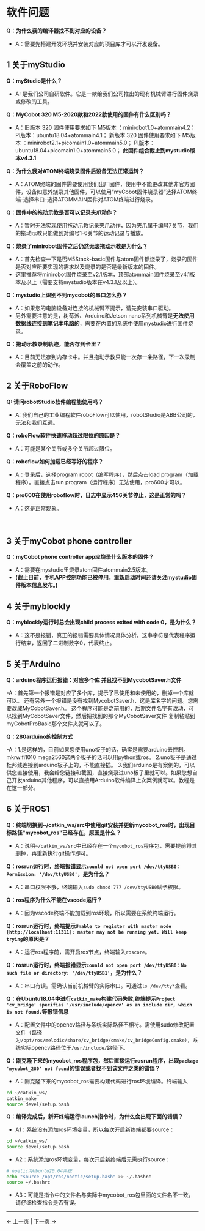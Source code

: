 # 软件问题

**Q：为什么我的编译器找不到对应的设备？**
- A：需要先搭建开发环境并安装对应的项目库才可以开发设备。


## 1 关于myStudio

**Q：myStudio是什么？**
- A: 是我们公司自研软件。它是一款给我们公司推出的现有机械臂进行固件烧录或修改的工具。


**Q：MyCobot 320 M5-2020款和2022款使用的固件有什么区别吗？**
- A：旧版本 320  固件使用要求如下
M5版本 ：minirobot1.0+atommain4.2；
PI版本：ubuntu18.04+atommain4.1；
	 新版本 320  固件使用要求如下
M5版本 ：minirobot2.1+picomain1.0+atommain5.0；
PI版本：ubuntu18.04+picomain1.0+atommain5.0；
**此固件组合截止到mystudio版本v4.3.1**


**Q：为什么我对ATOM终端烧录固件后设备无法正常运转？**
- A：ATOM终端的固件需要使用我们出厂固件，使用中不能更改其他非官方固件，设备如意外烧录其他固件，可以使用“myCobot固件烧录器”选择ATOM终端-选择串口-选择ATOMMAIN固件对ATOM终端进行烧录。


**Q：固件中的拖动示教是否可以记录夹爪动作？**
- A：暂时无法实现使用拖动示教记录夹爪动作，因为夹爪属于编号7关节，我们的拖动示教只能做到对编号1-6关节的运动记录与播放。


**Q：烧录了minirobot固件之后仍然无法拖动示教是为什么？**
- A：首先检查一下是否M5Stack-basic固件与atom固件都烧录了，烧录的固件是否对应所要实现的需求以及烧录的是否是最新版本的固件。
- 这里推荐将minirobot固件烧录至v2.1版本，顶部atommain固件烧录至v4.1版本及以上（需要支持mystudio版本在v4.3.1及以上）。



**Q：mystudio上识别不到mycobot的串口怎么办？**
- A：如果您的电脑设备对连接的机械臂不提示，请先安装串口驱动。
- 另外需要注意的是，树莓派、Arduino和Jetson nano系列机械臂是**无法使用数据线连接到笔记本电脑的**，需要在内置的系统中使用mystudio进行固件烧录。

**Q：拖动示教录制轨迹，能否存到卡里？**

- A：目前无法存到内存卡中。并且拖动示教只能一次存一条路径，下一次录制会覆盖之前的动作。


## 2 关于RoboFlow


**Q: 请问robotStudio软件编程能使用吗？**
- A: 我们自己的工业编程软件roboFlow可以使用，robotStudio是ABB公司的，无法和我们互通。


**Q：roboFlow软件快速移动超过限位的原因是？**

- A：可能是某个关节或多个关节超过限位。


**Q：roboflow如何加载已经写好的程序？**

- A：登录后，选择program robot（编写程序），然后点击load program（加载程序）。直接点击run program（运行程序）无法使用，pro600才可以。

**Q：pro600在使用roboflow时，日志中显示456关节停止，这是正常的吗？**

- A：这是正常现象。

	​				
## 3 关于myCobot phone controller


**Q：myCobot phone controller app应烧录什么版本的固件？**	
- A：需要在mystudio里烧录atom固件atommain2.5版本。
- **(截止目前，手机APP控制功能已被停用，重新启动时间还请关注mystudio固件版本信息发布。)**



## 4 关于myblockly


**Q：myblockly运行时总会出现child process exited with code 0，是为什么？**

- A：这不是报错，真正的报错需要具体情况具体分析。这串字符是代表程序运行结束，返回了二进制数字0，代表终止。
             


## 5 关于Arduino


**Q：arduino程序运行报错：对应多个库 并且找不到MycobotSaver.h文件**

-A：首先第一个报错是对应了多个库，提示了已使用和未使用的，删掉一个库就可以。
还有另外一个报错是没有找到MycobotSaver.h，这是库名字的问题。您需要改成MyCobotSaver.h。
这个程序可能是之前用的，后期文件名字有改动，可以找到MyCobotSaver文件，然后把找到的那个MyCobotSaver文件 复制粘贴到myCobotProBasic那个文件夹就可以了。

**Q：280arduino的控制方式**

-A：1.是这样的，目前如果您使用uno板子的话，确实是需要arduino去控制。mkrwifi1010 mega2560这两个板子的话可以用python或ros。
2.uno板子是通过杜邦线连接到arduino板子上的，不能直接插。
3.我们arduino是有案例的，可以供您直接使用，我会给您链接和截图，直接烧录进uno板子里就可以。如果您想自己开发arduino其他程序，可以直接用Arduino软件编译上次案例就可以。教程是在这一部分。

## 6 关于ROS1


**Q：终端切换到~/catkin_ws/src中使用git安装并更新mycobot_ros时，出现目标路径"mycobot_ros"已经存在，原因是什么？**
- A：说明`~/catkin_ws/src`中已经存在一个`mycobot_ros`程序包，需要提前将其删掉，再重新执行git操作即可。

**Q：rosrun运行时，终端报错显示`counld not open port /dev/ttyUSB0：Permission: '/dev/ttyUSB0'`，是为什么？**

- A：串口权限不够，终端输入`sudo chmod 777 /dev/ttyUSB0`赋予权限。

**Q：ros程序为什么不能在vscode运行？**

- A：因为vscode终端不能加载到ros环境，所以需要在系统终端运行。

**Q：rosrun运行时，终端提示`Unable to register with master node [http://localhost:11311]: master may not be running yet. Will keep trying`的原因是？**

- A：运行ros程序前，需开启ros节点，终端输入`roscore`。

**Q：rosrun运行时，终端报错显示`counld not open port /dev/ttyUSB0：No such file or directory: '/dev/ttyUSB1'`，是为什么？**

- A：串口有误。需确认当前机械臂的实际串口。可通过`ls /dev/tty*`查看。

**Q：在Ubuntu18.04中进行`catkin_make`构建代码失败,终端提示`Project 'cv_bridge' specifies '/usr/include/opencv' as an include dir, which is not found.`等报错信息**

- A：配置文件中的opencv路径与系统实际路径不相符。需使用sudo修改配置文件（路径为`/opt/ros/melodic/share/cv_bridge/cmake/cv_bridgeConfig.cmake`），系统实际opencv路径位于`/usr/include/`路径下。


**Q：刚克隆下来的mycobot_ros程序包，然后直接运行rosrun程序，出现`package 'mycobot_280' not found`的错误或者找不到该文件之类的错误？**

- A：刚克隆下来的mycobot_ros需要构建代码进行ros环境编译。终端输入
  
```bash
cd ~/catkin_ws/
catkin_make
source devel/setup.bash
```

**Q：编译完成后，新开终端运行launch指令时，为什么会出现下面的错误？**

 <!-- <img src =. align = "center"> -->
 <!-- ![](../resourse/3-UserNotes/FAQ/ros.png) -->

 - A1：系统没有添加ros环境变量，所以每次开启新终端都要source：
  
```bash
cd ~/catkin_ws/
source devel/setup.bash
``` 

- A2：系统添加ros环境变量，每次开启新终端后无需执行source：

```bash
# noetic为Ubuntu20.04系统
echo "source /opt/ros/noetic/setup.bash" >> ~/.bashrc
source ~/.bashrc
``` 

- A3：可能是指令中的文件名与实际中mycobot_ros包里面的文件名不一致，请仔细检查指令是否有误。


---
[← 上一页](./14.1-driver.md) | [下一页 → ](./14.3-hardware.md)